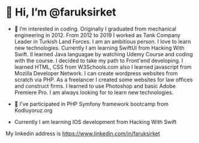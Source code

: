 # 👋 Hi, I’m @faruksirket

- 👀 I’m interested in coding. Originally I graduated from mechanical engineering in 2012.
From 2012 to 2019 I worked as Tank Company Leader in Turkish Land Forces. I am an ambitious person.
I love to learn new technologies. Currently I am learning SwiftUI from Hacking With Swift. II learned Java languagae by watching Udemy Course and coding 
with the course. I decided to take my path to Front'end developing. I learned HTML, CSS 
from W3Schools.com also I learned javascript from Mozilla Developer Network. I can 
create wordpress websites from scratch via PHP. As a freelancer I created some websites
for law offices and construct firms. I learned to use Photoshop and basic Adobe Premiere 
Pro. I am always looking for to learn new technologies. 

- 🌱 I've participated in PHP Symfony framework bootcamp from Kodluyoruz.org
- Currently I am learning IOS development from Hacking With Swift

My linkedin address is https://www.linkedin.com/in/faruksirket


<!---
faruksirket/faruksirket is a ✨ special ✨ repository because its `README.md` (this file) appears on your GitHub profile.
You can click the Preview link to take a look at your changes.
--->
